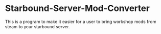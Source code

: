# Starbound-Server-Mod-Converter
This is a program to make it easier for a user to bring workshop mods from steam to your starbound server.
